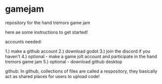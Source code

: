 # gamejam

repository for the hand tremors game jam

here ae some instructions to get started!

accounts needed:

1.) make a github account
2.) download godot
3.) join the discord if you haven't
4.) optional - make a game jolt account and participate in the hand tremors game jam
5.) optional - download github desktop

github:
In github, collections of files are called a respository, they basically act as shared places for users to upload code!

